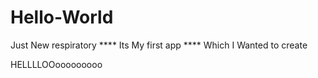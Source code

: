 # Hello-World
Just New respiratory
 **** Its My first app ****
  Which I Wanted to create

HELLLLOOooooooooo
